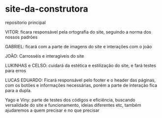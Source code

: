 # site-da-construtora
repositorio principal

VITOR: ficara responsável pela ortografia do site, seguindo a norma dos nossos padrões

GABRIEL: ficará com a parte de imagens do site e interações com o joão

JOÃO: Carrosséis e interagíveis do site

LUKINHAS e CELSO: cuidará da estética e estilização do site, e fará testes para erros

LUCAS EDUARDO: Ficará responsável pelo footer e o header das páginas, com os botões e informações necessárias, porém a parte de interação fica para a dupla.

Yago e Viny: parte de testes dos códigos e eficiência, buscando versalidade do site e funcionamento, ideias diferentes etc, também ajudaremos a quem precisar e no que precisar
